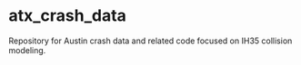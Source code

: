 # atx_crash_data
Repository for Austin crash data and related code focused on IH35 collision modeling.
